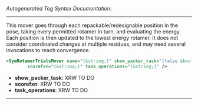 _Autogenerated Tag Syntax Documentation:_

---
This mover goes through each repackable/redesignable position in the pose, taking every permitted rotamer in turn, and evaluating the energy. Each position is then updated to the lowest energy rotamer. It does not consider coordinated changes at multiple residues, and may need several invocations to reach convergence.

```xml
<SymRotamerTrialsMover name="(&string;)" show_packer_task="(false &bool;)"
        scorefxn="(&string;)" task_operations="(&string;)" />
```

-   **show_packer_task**: XRW TO DO
-   **scorefxn**: XRW TO DO
-   **task_operations**: XRW TO DO

---
